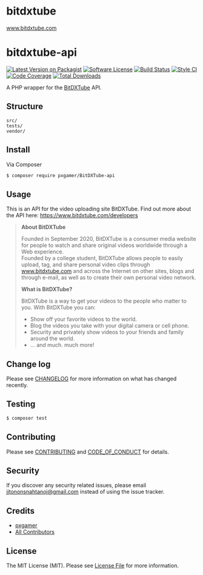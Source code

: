 # bitdxtube
www.bitdxtube.com
# bitdxtube-api

[![Latest Version on Packagist][ico-version]][link-packagist]
[![Software License][ico-license]](LICENSE.md)
[![Build Status][ico-travis]][link-travis]
[![Style CI][ico-styleci]][link-styleci]
[![Code Coverage][ico-code-quality]][link-code-quality]
[![Total Downloads][ico-downloads]][link-downloads]

A PHP wrapper for the [BitDXTube] API.

## Structure

```
src/
tests/
vendor/
```

## Install

Via Composer

``` bash
$ composer require pxgamer/BitDXTube-api
```

## Usage

This is an API for the video uploading site BitDXTube. Find out more about the API here: https://www.bitdxtube.com/developers

>__About BitDXTube__
>
>Founded in September 2020, BitDXTube is a consumer media website for people to watch and share original videos worldwide through a Web experience.  
>Founded by a college student, BitDXTube allows people to easily upload, tag, and share personal video clips through www.bitdxtube.com and across the Internet on other sites, blogs and through e-mail, as well as to create their own personal video network.  
>
>__What is BitDXTube?__
>
>BitDXTube is a way to get your videos to the people who matter to you. With BitDXTube you can:
>- Show off your favorite videos to the world.
>- Blog the videos you take with your digital camera or cell phone.
>- Security and privately show videos to your friends and family around the world.
>- ... and much. much more!

[BitDXTube]: https://www.BitDXTube.com

## Change log

Please see [CHANGELOG](CHANGELOG.md) for more information on what has changed recently.

## Testing

``` bash
$ composer test
```

## Contributing

Please see [CONTRIBUTING](CONTRIBUTING.md) and [CODE_OF_CONDUCT](CODE_OF_CONDUCT.md) for details.

## Security

If you discover any security related issues, please email jjtononsnahtanoj@gmail.com instead of using the issue tracker.

## Credits

- [pxgamer][link-author]
- [All Contributors][link-contributors]

## License

The MIT License (MIT). Please see [License File](LICENSE.md) for more information.

[ico-version]: https://img.shields.io/packagist/v/pxgamer/bitdxtube-api.svg?style=flat-square
[ico-license]: https://img.shields.io/badge/license-MIT-brightgreen.svg?style=flat-square
[ico-travis]: https://img.shields.io/travis/pxgamer/bitdxtube-api/master.svg?style=flat-square
[ico-styleci]: https://styleci.io/repos/103409056/shield
[ico-code-quality]: https://img.shields.io/codecov/c/github/pxgamer/bitdxtube-api.svg?style=flat-square
[ico-downloads]: https://img.shields.io/packagist/dt/pxgamer/bitdxtube-api.svg?style=flat-square

[link-packagist]: https://packagist.org/packages/pxgamer/bitdxtube-api
[link-travis]: https://travis-ci.org/pxgamer/bitdxtube-api
[link-styleci]: https://styleci.io/repos/103409056
[link-code-quality]: https://codecov.io/gh/pxgamer/bitdxtube-api
[link-downloads]: https://packagist.org/packages/pxgamer/bitdxtube-api
[link-author]: https://github.com/pxgamer
[link-contributors]: ../../contributors

